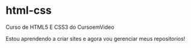 # html-css
 Curso de HTML5 E CSS3 do CursoemVideo
 
 Estou aprendendo a criar sites e agora vou gerenciar meus repositorios!
